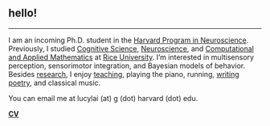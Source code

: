## hello!
***
I am an incoming Ph.D. student in the [Harvard Program in Neuroscience](http://www.hms.harvard.edu/dms/neuroscience/index.html). Previously, I studied [Cognitive Science](http://cogsci.rice.edu/), [Neuroscience](http://neuroscience.rice.edu), and [Computational and Applied Mathematics](http://www.caam.rice.edu/) at [Rice University](http://www.rice.edu/). I’m interested in multisensory perception, sensorimotor integration, and Bayesian models of behavior. Besides [research](./research.html), I enjoy [teaching](./teaching.html), playing the piano, running, [writing poetry](http://subcorticalsongs.wordpress.com/), and classical music.

You can email me at lucylai (at) g (dot) harvard (dot) edu.

**[CV](./lai_cv.pdf)**

